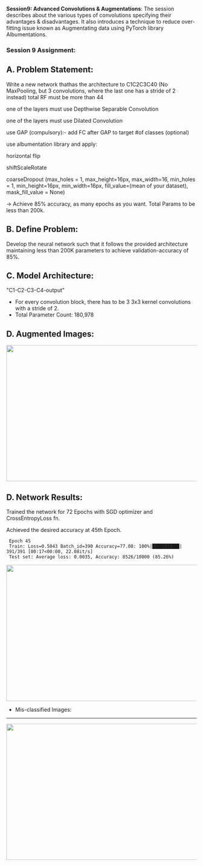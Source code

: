 **Session9: Advanced Convolutions & Augmentations**: The session describes about the various types of convolutions specifying their advantages & disadvantages. It also introduces a technique to reduce over-fitting issue known as Augmentating data using PyTorch library 
Albumentations. 

### Session 9 Assignment: 

A. Problem Statement: 
--------------------
Write a new network thathas the architecture to C1C2C3C40 (No MaxPooling, but 3 convolutions, 
where the last one has a stride of 2 instead) total RF must be more than 44

one of the layers must use Depthwise Separable Convolution
 
one of the layers must use Dilated Convolution

use GAP (compulsory):- add FC after GAP to target #of classes (optional)

use albumentation library and apply:

  horizontal flip
  
  shiftScaleRotate
  
  coarseDropout (max_holes = 1, max_height=16px, max_width=16, min_holes = 1, min_height=16px, min_width=16px, fill_value=(mean of your 
  dataset), mask_fill_value = None)

-> Achieve 85% accuracy, as many epochs as you want. Total Params to be less than 200k.

B. Define Problem:
------------------
 Develop the neural network such that it follows the provided architecture maintaining less than 200K parameters to achieve validation-accuracy of 85%.

C. Model Architecture:
---------------------
 "C1-C2-C3-C4-output"
 * For every convolution block, there has to be 3 3x3 kernel convolutions with a stride of 2.
 * Total Parameter Count: 180,978

D. Augmented Images: 
-------------------
 <img src="https://github.com/kishkath/ERA/assets/60026221/c9ea71fe-3cf9-47d7-9a2c-12339e4ebbf4" width = 720 height = 360>

D. Network Results: 
-------------------
 Trained the network for 72 Epochs with SGD optimizer and CrossEntropyLoss fn.
 
 Achieved the desired accuracy at 45th Epoch.
 
     Epoch 45
     Train: Loss=0.5043 Batch_id=390 Accuracy=77.08: 100%|██████████| 391/391 [00:17<00:00, 22.08it/s]
     Test set: Average loss: 0.0035, Accuracy: 8526/10000 (85.26%)
 
 <img src="https://github.com/kishkath/ERA/assets/60026221/2e0d4048-3233-4f65-9670-be0db37b4b15" width = 720 height = 360>

 * Mis-classified Images:
-------------------------
 <img src="https://github.com/kishkath/ERA/assets/60026221/a030e214-6184-4a86-91e1-3b2ddaa951f9" width = 720 height = 360>


